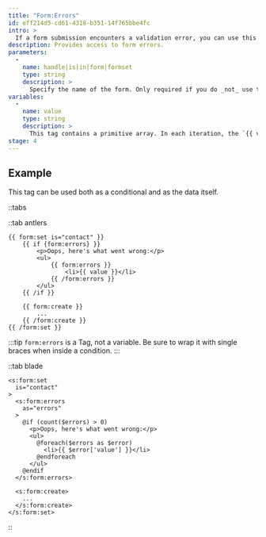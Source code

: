 ```yaml
---
title: "Form:Errors"
id: eff214d5-cd61-4318-b351-14f765bbe4fc
intro: >
  If a form submission encounters a validation error, you can use this tag to loop through the error messages and show your user where everything went south.
description: Provides access to form errors.
parameters:
  -
    name: handle|is|in|form|formset
    type: string
    description: >
      Specify the name of the form. Only required if you do _not_ use the `form:set` tag, or don't have a `form` defined in the current context.
variables:
  -
    name: value
    type: string
    description: >
      This tag contains a primitive array. In each iteration, the `{{ value }}` will output a different error message. See the example above.
stage: 4
---
```

## Example

This tag can be used both as a conditional and as the data itself.

::tabs

::tab antlers
```antlers
{{ form:set is="contact" }}
    {{ if {form:errors} }}
        <p>Oops, here's what went wrong:</p>
        <ul>
            {{ form:errors }}
                <li>{{ value }}</li>
            {{ /form:errors }}
        </ul>
    {{ /if }}

    {{ form:create }}
        ...
    {{ /form:create }}
{{ /form:set }}
```

:::tip
`form:errors` is a Tag, not a variable. Be sure to wrap it with single braces when inside a condition.
:::

::tab blade
```blade
<s:form:set
  is="contact"
>
  <s:form:errors
    as="errors"
  >
    @if (count($errors) > 0)
      <p>Oops, here's what went wrong:</p>
      <ul>
        @foreach($errors as $error)
          <li>{{ $error['value'] }}</li>
        @endforeach
      </ul>
    @endif
  </s:form:errors>

  <s:form:create>
    ...
  </s:form:create>
</s:form:set>
```
::
